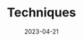 ---
title: Techniques
description: The ways and methods in which we build software
date: 2023-04-21
dateUpdated: 2023-04-21
pinned: false
unlisted: false
draft: false
layout: "list"
toc: true
showHeader: true
showTitle: true
showDescription: true
showMeta: true
tags:
	- radar
---